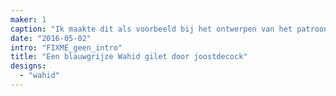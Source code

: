 ```yaml
---
maker: 1
caption: "Ik maakte dit als voorbeeld bij het ontwerpen van het patroon. De standaard halslijn is sindsdien verlaagd."
date: "2016-05-02"
intro: "FIXME_geen_intro"
title: "Een blauwgrijze Wahid gilet door joostdecock"
designs:
  - "wahid"
---
```


